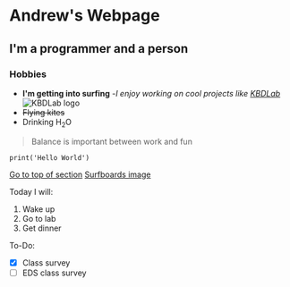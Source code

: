 # Andrew's Webpage
## I'm a programmer and a person
### Hobbies
- **I'm getting into surfing**
-*I enjoy working on cool projects like [KBDLab](https://kbdlab.io)* ![KBDLab logo](https://www.kbdlab.io/_next/static/media/logo_no_text_sky_100.721fb333.svg)
- ~~Flying kites~~
- Drinking H<sub>2</sub>O
>Balance is important between work and fun

`print('Hello World')`

[Go to top of section](#andrews-webpage)
[Surfboards image](images/surfboards.jpeg)

Today I will:
1. Wake up
2. Go to lab
3. Get dinner

To-Do:
- [x] Class survey
- [ ] EDS class survey
